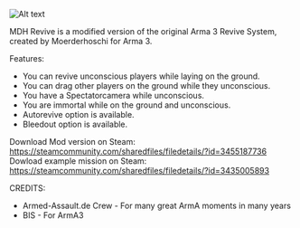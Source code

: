  ![Alt text](https://images.steamusercontent.com/ugc/32192049027983132/8E8596705E7AC8944C9B5A44164B2F40B91F63F4/)
 

MDH Revive is a modified version of the original Arma 3 Revive System, created by Moerderhoschi for Arma 3.

Features:
- You can revive unconscious players while laying on the ground.
- You can drag other players on the ground while they unconscious.
- You have a Spectatorcamera while unconscious.
- You are immortal while on the ground and unconscious.
- Autorevive option is available.
- Bleedout option is available.

Download Mod version on Steam: https://steamcommunity.com/sharedfiles/filedetails/?id=3455187736
Dowload example mission on Steam: https://steamcommunity.com/sharedfiles/filedetails/?id=3435005893

CREDITS:
- Armed-Assault.de Crew - For many great ArmA moments in many years
- BIS - For ArmA3

